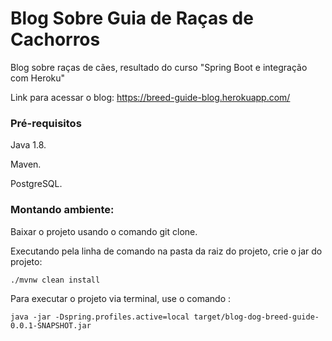 # Blog Sobre Guia de Raças de Cachorros

Blog sobre raças de cães, resultado do curso "Spring Boot e integração com Heroku"

Link para acessar o blog: https://breed-guide-blog.herokuapp.com/

### Pré-requisitos

Java 1.8.

Maven.

PostgreSQL.

### Montando ambiente:

Baixar o projeto usando o comando git clone.

Executando pela linha de comando na pasta da raiz do projeto, crie o jar do projeto:

```
./mvnw clean install
```

Para executar o projeto via terminal, use o comando :

```
java -jar -Dspring.profiles.active=local target/blog-dog-breed-guide-0.0.1-SNAPSHOT.jar
```
